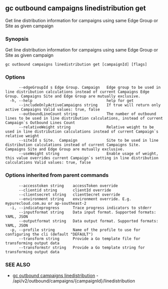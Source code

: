 ## gc outbound campaigns linedistribution get

Get line distribution information for campaigns using same Edge Group or Site as given campaign

### Synopsis

Get line distribution information for campaigns using same Edge Group or Site as given campaign

```
gc outbound campaigns linedistribution get [campaignId] [flags]
```

### Options

```
      --edgeGroupId s Edge Group. Campaign   Edge group to be used in line distribution calculations instead of current Campaigns Edge Group. Campaigns Site and Edge Group are mutually exclusive.
  -h, --help                                 help for get
      --includeOnlyActiveCampaigns string    If true will return only active Campaigns Valid values: true, false
      --outboundLineCount string             The number of outbound lines to be used in line distribution calculations, instead of current Campaign`s Outbound Lines Count
      --relativeWeight string                Relative weight to be used in line distribution calculations instead of current Campaign`s relative weight
      --siteId s Site.  Campaign             Site to be used in line distribution calculations instead of current Campaigns Site.  Campaigns Site and Edge Group are mutually exclusive.
      --useWeight string                     Enable usage of weight, this value overrides current Campaign`s setting in line distribution calculations Valid values: true, false
```

### Options inherited from parent commands

```
      --accesstoken string    accessToken override
      --clientid string       clientId override
      --clientsecret string   clientSecret override
      --environment string    environment override. E.g. mypurecloud.com.au or ap-southeast-2
  -i, --indicateprogress      Trace progress indicators to stderr
      --inputformat string    Data input format. Supported formats: YAML, JSON
      --outputformat string   Data output format. Supported formats: YAML, JSON
  -p, --profile string        Name of the profile to use for configuring the cli (default "DEFAULT")
      --transform string      Provide a Go template file for transforming output data
      --transformstr string   Provide a Go template string for transforming output data
```

### SEE ALSO

* [gc outbound campaigns linedistribution](gc_outbound_campaigns_linedistribution.html)	 - /api/v2/outbound/campaigns/{campaignId}/linedistribution


